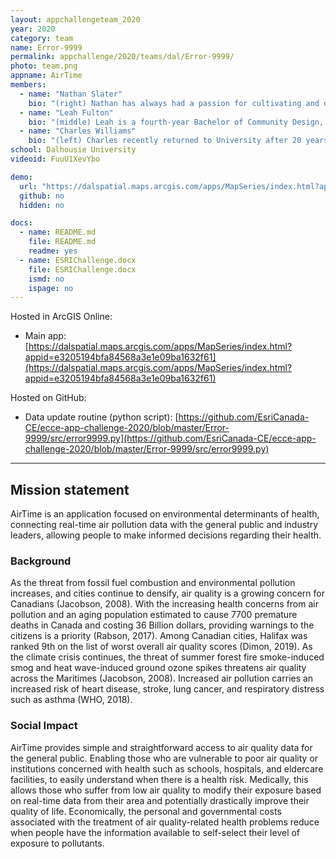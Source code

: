 ```yaml
---
layout: appchallengeteam_2020
year: 2020
category: team
name: Error-9999
permalink: appchallenge/2020/teams/dal/Error-9999/
photo: team.png
appname: AirTime
members:
  - name: "Nathan Slater"
    bio: "(right) Nathan has always had a passion for cultivating and developing community. He has spent the greater part of the last eight years working in the outdoor industry as a wilderness leadership instructor, and the last two winters in Halifax completing a bachelor’s degree in Community Design and certificate in Geographic Information Science (GIS). As a certified sea kayak guide, lake canoe instructor, and hike leader, he has spent many hours meticulously looking over maps and charts obsessing over scale, projection, and symbology. This Is the roundabout way in which Nathan entered the world of landform mapping; and later GIS. Since then, he’s been hooked on learning all he can about the methods and applications of spatial statistics and remote sensing. Applications of spatial data in storytelling and impact analysis are Nathan’s main GIS interests. With what little free time he has, Nathan is furiously exploring the rivers, lakes, ocean, and mountains of Nova Scotia and British Columbia."
  - name: "Leah Fulton"
    bio: "(middle) Leah is a fourth-year Bachelor of Community Design, Honours in Urban Design and Planning at Dalhousie University. During her time at Dalhousie University, Leah has had the opportunity to represent Esri Canada as an ECCE Student Associate throughout the last two years. Her skills in GIS analysis and application have enabled her to help solve real-world problems alongside government and university professionals. As a future planner, Leah hopes to use her skills in GIS and social planning research to extend her geographic lens and help those feeling the pressure to live with a focus on Canadian rural and arctic communities. Furthermore, she hopes to advance practice in sustainable economic development for communities with specialized industries. In her spare time, she loves running and cuddling with her dog, Chloe."
  - name: "Charles Williams"
    bio: "(left) Charles recently returned to University after 20 years working in the field as a Permaculture designer and land manager. Presently he is attending Dalhousie University dual majoring in Environment, Sustainability and Society (ESS) and a Bachelor of Community Design (BCD) with a focus on applied GI Science. As a lifelong environmentalist and deeply spiritual person Charles is dedicated to connecting people to the natural world. He worries about the growing gap between humans and the environment and looks to use GIS tools to help build bridges between the digital generation and this amazing planet we live on. Outside of school Charles spends most of his time playing with his 4 year old son or teaching permaculture and regenerative land management with Earth Activist Training and the Deanery Project."
school: Dalhousie University
videoid: FuuU1XevYbo

demo:
  url: "https://dalspatial.maps.arcgis.com/apps/MapSeries/index.html?appid=e3205194bfa84568a3e1e09ba1632f61"
  github: no
  hidden: no

docs:
  - name: README.md
    file: README.md
    readme: yes
  - name: ESRIChallenge.docx
    file: ESRIChallenge.docx
    ismd: no
    ispage: no
---
```


Hosted in ArcGIS Online:

- Main app: [https://dalspatial.maps.arcgis.com/apps/MapSeries/index.html?appid=e3205194bfa84568a3e1e09ba1632f61](https://dalspatial.maps.arcgis.com/apps/MapSeries/index.html?appid=e3205194bfa84568a3e1e09ba1632f61)

Hosted on GitHub:

- Data update routine (python script): [https://github.com/EsriCanada-CE/ecce-app-challenge-2020/blob/master/Error-9999/src/error9999.py](https://github.com/EsriCanada-CE/ecce-app-challenge-2020/blob/master/Error-9999/src/error9999.py)

---

## Mission statement

AirTime is an application focused on environmental determinants of health, connecting real-time air pollution data with the general public and industry leaders, allowing people to make informed decisions regarding their health.  

### Background
As the threat from fossil fuel combustion and environmental pollution increases, and cities continue to densify, air quality is a growing concern for Canadians (Jacobson, 2008). With the increasing health concerns from air pollution and an aging population estimated to cause 7700 premature deaths in Canada and costing 36 Billion dollars, providing warnings to the citizens is a priority (Rabson, 2017). Among Canadian cities, Halifax was ranked 9th on the list of worst overall air quality scores (Dimon, 2019). As the climate crisis continues, the threat of summer forest fire smoke-induced smog and heat wave-induced ground ozone spikes threatens air quality across the Maritimes (Jacobson, 2008). Increased air pollution carries an increased risk of heart disease, stroke, lung cancer, and respiratory distress such as asthma (WHO, 2018).

### Social Impact
AirTime provides simple and straightforward access to air quality data for the general public. Enabling those who are vulnerable to poor air quality or institutions concerned with health such as schools, hospitals, and eldercare facilities, to easily understand when there is a health risk. Medically, this allows those who suffer from low air quality to modify their exposure based on real-time data from their area and potentially drastically improve their quality of life. Economically, the personal and governmental costs associated with the treatment of air quality-related health problems reduce when people have the information available to self-select their level of exposure to pollutants. 

